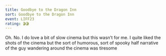 ```yaml
---
title: Goodbye to the Dragon Inn
sort: Goodbye to the Dragon Inn
event: LIFF23
rating: 🎬🎬
---
```

Oh. No. I do love a bit of slow cinema but this wasn’t for me. I quite liked the shots of the cinema but the sort of humorous, sort of spooky half narrative of the guy wandering around the cinema was tiresome 